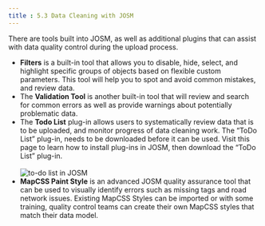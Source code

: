 ```yaml
---
title : 5.3 Data Cleaning with JOSM
---
```

There are tools built into JOSM, as well as additional plugins that can assist with data quality control during the upload process. 

* **Filters** is a built-in tool that allows you to disable, hide, select, and highlight specific groups of objects based on flexible custom parameters. This tool will help you to spot and avoid common mistakes, and review data. 
* The **Validation Tool** is another built-in tool that will review and search for common errors as well as provide warnings about potentially problematic data. 
* The **Todo List** plug-in allows users to systematically review data that is to be uploaded, and monitor progress of data cleaning work. The “ToDo List” plug-in, needs to be downloaded before it can be used.  Visit this page to learn how to install plug-ins in JOSM, then download the “ToDo List” plug-in. <br><br>
![to-do list in JOSM](/to_do_list.gif)
* **MapCSS Paint Style** is an advanced JOSM quality assurance tool that can be used to visually identify errors such as missing tags and road network issues. Existing MapCSS Styles can be imported or with some training, quality control teams can create their own MapCSS styles that match their data model. 